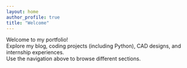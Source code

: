 ```yaml
---
layout: home
author_profile: true
title: "Welcome"
---
```


Welcome to my portfolio!  
Explore my blog, coding projects (including Python), CAD designs, and internship experiences.  
Use the navigation above to browse different sections.